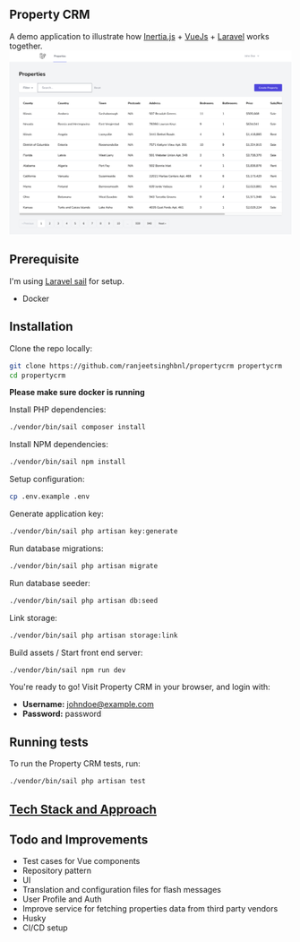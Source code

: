 ## Property CRM

A demo application to illustrate how [Inertia.js](https://inertiajs.com/) + [VueJs](https://vuejs.org/) + [Laravel](https://laravel.com) works together.
![](https://raw.githubusercontent.com/ranjeetsinghbnl/propertycrm/main/screenshot.png)


## Prerequisite
I'm using [Laravel sail](https://laravel.com/docs/9.x/sail) for setup.
- Docker

## Installation


Clone the repo locally:

```sh
git clone https://github.com/ranjeetsinghbnl/propertycrm propertycrm
cd propertycrm
```

**Please make sure docker is running**


Install PHP dependencies:

```sh
./vendor/bin/sail composer install
```

Install NPM dependencies:

```sh
./vendor/bin/sail npm install
```

Setup configuration:

```sh
cp .env.example .env
```

Generate application key:

```sh
./vendor/bin/sail php artisan key:generate
```

Run database migrations:

```sh
./vendor/bin/sail php artisan migrate
```

Run database seeder:

```sh
./vendor/bin/sail php artisan db:seed
```

Link storage:

```sh
./vendor/bin/sail php artisan storage:link
```

Build assets / Start front end server:

```sh
./vendor/bin/sail npm run dev
```

You're ready to go! Visit Property CRM in your browser, and login with:

- **Username:** johndoe@example.com
- **Password:** password

## Running tests

To run the Property CRM tests, run:

```sh
./vendor/bin/sail php artisan test
```

## [Tech Stack and Approach](./tech-spec.md)


## Todo and Improvements
- Test cases for Vue components
- Repository pattern
- UI
- Translation and configuration files for flash messages
- User Profile and Auth
- Improve service for fetching properties data from third party vendors
- Husky
- CI/CD setup
